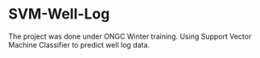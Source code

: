 # SVM-Well-Log
The project was done under ONGC Winter training. Using Support Vector Machine Classifier to predict well log data.
